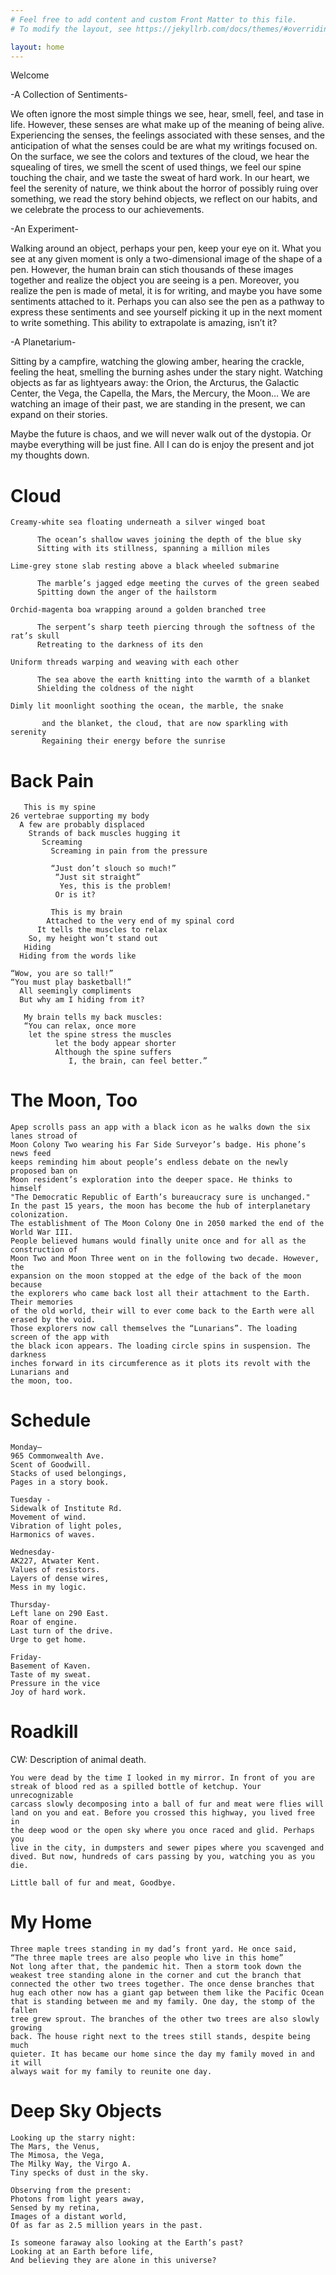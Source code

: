 ```yaml
---
# Feel free to add content and custom Front Matter to this file.
# To modify the layout, see https://jekyllrb.com/docs/themes/#overriding-theme-defaults

layout: home
---
```

Welcome

-A Collection of Sentiments-

We often ignore the most simple things we see, hear, smell, feel, and tase in life. However, these senses are what make up of the meaning of being alive. Experiencing the senses, the feelings associated with these senses, and the anticipation of what the senses could be are what my writings focused on. On the surface, we see the colors and textures of the cloud, we hear the squealing of tires, we smell the scent of used things, we feel our spine touching the chair, and we taste the sweat of hard work. In our heart, we feel the serenity of nature, we think about the horror of possibly ruing over something, we read the story behind objects, we reflect on our habits, and we celebrate the process to our achievements. 


-An Experiment-

Walking around an object, perhaps your pen, keep your eye on it. What you see at any given moment is only a two-dimensional image of the shape of a pen. However, the human brain can stich thousands of these images together and realize the object you are seeing is a pen. Moreover, you realize the pen is made of metal, it is for writing, and maybe you have some sentiments attached to it. Perhaps you can also see the pen as a pathway to express these sentiments and see yourself picking it up in the next moment to write something. This ability to extrapolate is amazing, isn’t it?


-A Planetarium-

Sitting by a campfire, watching the glowing amber, hearing the crackle, feeling the heat, smelling the burning ashes under the stary night. Watching objects as far as lightyears away: the Orion, the Arcturus, the Galactic Center, the Vega, the Capella, the Mars, the Mercury, the Moon… We are watching an image of their past, we are standing in the present, we can expand on their stories. 

Maybe the future is chaos, and we will never walk out of the dystopia. Or maybe everything will be just fine. All I can do is enjoy the present and jot my thoughts down.


# Cloud 
```
Creamy-white sea floating underneath a silver winged boat
  
      The ocean’s shallow waves joining the depth of the blue sky
      Sitting with its stillness, spanning a million miles

Lime-grey stone slab resting above a black wheeled submarine

      The marble’s jagged edge meeting the curves of the green seabed
      Spitting down the anger of the hailstorm

Orchid-magenta boa wrapping around a golden branched tree

      The serpent’s sharp teeth piercing through the softness of the rat’s skull
      Retreating to the darkness of its den

Uniform threads warping and weaving with each other

      The sea above the earth knitting into the warmth of a blanket
      Shielding the coldness of the night

Dimly lit moonlight soothing the ocean, the marble, the snake

       and the blanket, the cloud, that are now sparkling with serenity
       Regaining their energy before the sunrise
```
# Back Pain
```
   This is my spine
26 vertebrae supporting my body
  A few are probably displaced
    Strands of back muscles hugging it
       Screaming
         Screaming in pain from the pressure

         “Just don’t slouch so much!”
          “Just sit straight”
           Yes, this is the problem!
          Or is it?

         This is my brain
        Attached to the very end of my spinal cord
      It tells the muscles to relax
    So, my height won’t stand out
   Hiding
  Hiding from the words like

“Wow, you are so tall!”
“You must play basketball!”
  All seemingly compliments
  But why am I hiding from it?

   My brain tells my back muscles:
   “You can relax, once more
    let the spine stress the muscles
          let the body appear shorter
          Although the spine suffers
             I, the brain, can feel better.”
```

# The Moon, Too
```
Apep scrolls pass an app with a black icon as he walks down the six lanes stroad of 
Moon Colony Two wearing his Far Side Surveyor’s badge. His phone’s news feed 
keeps reminding him about people’s endless debate on the newly proposed ban on 
Moon resident’s exploration into the deeper space. He thinks to himself 
"The Democratic Republic of Earth’s bureaucracy sure is unchanged." 
In the past 15 years, the moon has become the hub of interplanetary colonization. 
The establishment of The Moon Colony One in 2050 marked the end of the World War III. 
People believed humans would finally unite once and for all as the construction of 
Moon Two and Moon Three went on in the following two decade. However, the 
expansion on the moon stopped at the edge of the back of the moon because 
the explorers who came back lost all their attachment to the Earth. Their memories 
of the old world, their will to ever come back to the Earth were all erased by the void. 
Those explorers now call themselves the “Lunarians”. The loading screen of the app with 
the black icon appears. The loading circle spins in suspension. The darkness 
inches forward in its circumference as it plots its revolt with the Lunarians and
the moon, too.
```

# Schedule
```
Monday–
965 Commonwealth Ave.
Scent of Goodwill.
Stacks of used belongings,
Pages in a story book.

Tuesday -
Sidewalk of Institute Rd.
Movement of wind.
Vibration of light poles,
Harmonics of waves.

Wednesday-
AK227, Atwater Kent.
Values of resistors.
Layers of dense wires,
Mess in my logic.

Thursday-
Left lane on 290 East.
Roar of engine.
Last turn of the drive.
Urge to get home.

Friday-
Basement of Kaven.
Taste of my sweat.
Pressure in the vice
Joy of hard work.
```
# Roadkill
CW: Description of animal death.
```
You were dead by the time I looked in my mirror. In front of you are 
streak of blood red as a spilled bottle of ketchup. Your unrecognizable 
carcass slowly decomposing into a ball of fur and meat were flies will 
land on you and eat. Before you crossed this highway, you lived free in
the deep wood or the open sky where you once raced and glid. Perhaps you 
live in the city, in dumpsters and sewer pipes where you scavenged and 
dived. But now, hundreds of cars passing by you, watching you as you die. 

Little ball of fur and meat, Goodbye.
```
# My Home
```
Three maple trees standing in my dad’s front yard. He once said, 
“The three maple trees are also people who live in this home” 
Not long after that, the pandemic hit. Then a storm took down the 
weakest tree standing alone in the corner and cut the branch that 
connected the other two trees together. The once dense branches that 
hug each other now has a giant gap between them like the Pacific Ocean 
that is standing between me and my family. One day, the stomp of the fallen 
tree grew sprout. The branches of the other two trees are also slowly growing 
back. The house right next to the trees still stands, despite being much 
quieter. It has became our home since the day my family moved in and it will
always wait for my family to reunite one day. 
```

# Deep Sky Objects
```
Looking up the starry night:
The Mars, the Venus,
The Mimosa, the Vega,
The Milky Way, the Virgo A.
Tiny specks of dust in the sky.
 
Observing from the present:
Photons from light years away,
Sensed by my retina,
Images of a distant world,
Of as far as 2.5 million years in the past.

Is someone faraway also looking at the Earth’s past?
Looking at an Earth before life,
And believing they are alone in this universe?
```

